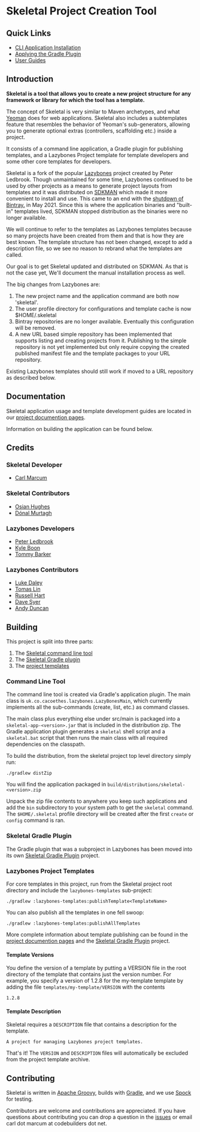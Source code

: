 Skeletal Project Creation Tool
===============================
## Quick Links
* [CLI Application Installation](https://cbmarcum.github.io/skeletal/application-users-guide.html#_installation)
* [Applying the Gradle Plugin](https://github.com/cbmarcum/skeletal-gradle-plugin)
* [User Guides](https://cbmarcum.github.io/skeletal/index.html)

## Introduction

**Skeletal is a tool that allows you to create a new project structure for
any framework or library for which the tool has a template.**

The concept of Skeletal is very similar to Maven archetypes, and what [Yeoman](http://yeoman.io/)
does for web applications. Skeletal also includes a subtemplates feature that
resembles the behavior of Yeoman's sub-generators, allowing you to generate optional
extras (controllers, scaffolding etc.) inside a project.

It consists of a command line application, a Gradle plugin for publishing templates, and a Lazybones Project template for template developers and some other core templates for developers.

Skeletal is a fork of the popular [Lazybones](https://github.com/pledbrook/lazybones) 
project created by Peter Ledbrook. Though unmaintained for some time, Lazybones 
continued to be used by other projects as a means to generate project layouts 
from templates and it was distributed on [SDKMAN](https://sdkman.io/) which made it 
more convenient to install and use. This came to an end with the [shutdown of Bintray.](https://jfrog.com/blog/into-the-sunset-bintray-jcenter-gocenter-and-chartcenter/)
 in May 2021.  Since this is where the application binaries and "built-in" templates lived,  SDKMAN stopped distribution as the binaries were no longer available.

We will continue to refer to the templates as Lazybones templates because so many 
projects have been created from them and that is how they are best known. The 
template structure has not been changed, except to add a description file, so 
we see no reason to rebrand what the templates are called.

Our goal is to get Skeletal updated and distributed on SDKMAN. As that is not the 
case yet, We'll document the manual installation process as well.

The big changes from Lazybones are: 
1. The new project name and the application command are both now 'skeletal'.
2. The user profile directory for configurations and template cache is now $HOME/.skeletal
3. Bintray repositories are no longer available. Eventually this configuration will be removed.
4. A new URL based simple repository has been implemented that supports listing and creating projects from it.
Publishing to the simple repository is not yet implemented but only require copying the created 
published manifest file and the template packages to your URL repository.

Existing Lazybones templates should still work if moved to a URL repository as described below.

## Documentation

Skeletal application usage and template development guides are located in our [project documention pages](https://cbmarcum.github.io/skeletal/index.html).

Information on building the application can be found below.

## Credits

### Skeletal Developer

* [Carl Marcum](https://github.com/cbmarcum)

### Skeletal Contributors

* [Osian Hughes](https://github.com/osh-onstructive)
* [Dónal Murtagh](https://github.com/donalmurtagh)

### Lazybones Developers

* [Peter Ledbrook](https://github.com/pledbrook)
* [Kyle Boon](https://github.com/kyleboon)
* [Tommy Barker](https://github.com/tbarker9)

### Lazybones Contributors

* [Luke Daley](https://github.com/alkemist)
* [Tomas Lin](https://github.com/tomaslin)
* [Russell Hart](https://github.com/rhart)
* [Dave Syer](https://github.com/dsyer)
* [Andy Duncan](https://github.com/andyjduncan)


## Building

This project is split into three parts:

1. The [Skeletal command line tool](https://github.com/cbmarcum/skeletal/tree/master/lazybones-app)
2. The [Skeletal Gradle plugin](https://github.com/cbmarcum/skeletal-gradle-plugin) 
3. The [project templates](https://github.com/cbmarcum/skeletal/tree/master/lazybones-templates)

### Command Line Tool

The command line tool is created via Gradle's application plugin. The main
class is `uk.co.cacoethes.lazybones.LazyBonesMain`, which currently implements
all the sub-commands (create, list, etc.) as command classes.

The main class plus everything else under src/main is packaged into a `skeletal-app-<version>.jar` 
that is included in the distribution zip. The Gradle application plugin generates 
a `skeletal` shell script and a `skeletal.bat` script that then runs the main 
class with all required dependencies on the classpath.

To build the distribution, from the skeletal project top level directory simply 
run:

    ./gradlew distZip

You will find the application packaged in `build/distributions/skeletal-<version>.zip`

Unpack the zip file contents to anywhere you keep such applications and add the 
`bin` subdirectory to your system path to get the `skeletal` command.  
The `$HOME/.skeletal` profile directory will be created after the first `create` 
or `config` command is ran.

### Skeletal Gradle Plugin
The Gradle plugin that was a subproject in Lazybones has been moved into
its own [Skeletal Gradle Plugin](https://github.com/cbmarcum/skeletal-gradle-plugin)
project.

### Lazybones Project Templates

For core templates in this project, run from the Skeletal project root 
directory and include the `lazybones-templates` sub-project:

    ./gradlew :lazybones-templates:publishTemplate<TemplateName>

You can also publish all the templates in one fell swoop:

    ./gradlew :lazybones-templates:publishAllTemplates

More complete information about template publishing can be found in the
[project documention pages](https://cbmarcum.github.io/skeletal/index.html) and 
the [Skeletal Gradle Plugin](https://github.com/cbmarcum/skeletal-gradle-plugin)
project.

#### Template Versions

You define the version of a template by putting a VERSION file in the root
directory of the template that contains just the version number. For example,
you specify a version of 1.2.8 for the my-template template by adding the file
`templates/my-template/VERSION` with the contents

    1.2.8

#### Template Description

Skeletal requires a `DESCRIPTION` file that contains a description for the 
template.

    A project for managing Lazybones project templates.

That's it! The `VERSION` and `DESCRIPTION` files will automatically be excluded from the project
template archive.

## Contributing

Skeletal is written in [Apache Groovy](https://groovy.apache.org/), builds 
with [Gradle](https://gradle.org/), and we use [Spock](https://spockframework.org/) 
for testing.

Contributors are welcome and contributions are appreciated. If you have questions 
about contributing you can drop a question in the [issues](https://github.com/cbmarcum/skeletal/issues) 
or email carl dot marcum at codebuilders dot net.
